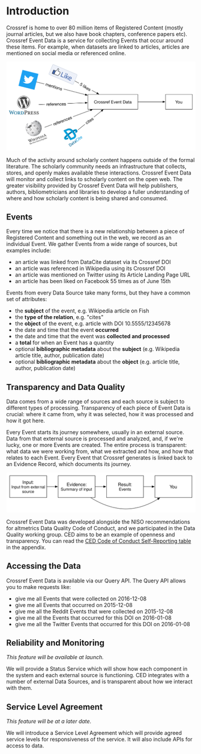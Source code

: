 
# Introduction

Crossref is home to over 80 million items of Registered Content (mostly journal articles, but we also have book chapters, conference papers etc). Crossref Event Data is a service for collecting Events that occur around these items. For example, when datasets are linked to articles, articles are mentioned on social media or referenced online.

<img src='/images/overview.png' alt='Event Data Overview' class='img-responsive'>

Much of the activity around scholarly content happens outside of the formal literature. The scholarly community needs an infrastructure that collects, stores, and openly makes available these interactions. Crossref Event Data will monitor and collect links to scholarly content on the open web. The greater visibility provided by Crossref Event Data will help publishers, authors, bibliometricians and libraries to develop a fuller understanding of where and how scholarly content is being shared and consumed.


## Events

Every time we notice that there is a new relationship between a piece of Registered Content and something out in the web, we record as an individual Event. We gather Events from a wide range of sources, but examples include:

 - an article was linked from DataCite dataset via its Crossref DOI
 - an article was referenced in Wikipedia using its Crossref DOI
 - an article was mentioned on Twitter using its Article Landing Page URL
 - an article has been liked on Facebook 55 times as of June 15th

Events from every Data Source take many forms, but they have a common set of attributes:

 - the **subject** of the event, e.g. Wikipedia article on Fish
 - the **type of the relation**, e.g. "cites"
 - the **object** of the event, e.g. article with DOI 10.5555/12345678
 - the date and time that the event **occurred**
 - the date and time that the event was **collected and processed**
 - a **total** for when an Event has a quantity
 - optional **bibliographic metadata** about the **subject** (e.g. Wikipedia article title, author, publication date)
 - optional **bibliographic metadata** about the **object** (e.g. article title, author, publication date)

## Transparency and Data Quality

Data comes from a wide range of sources and each source is subject to different types of processing. Transparency of each piece of Event Data is crucial: where it came from, why it was selected, how it was processed and how it got here. 

Every Event starts its journey somewhere, usually in an external source. Data from that external source is processed and analyzed, and, if we're lucky, one or more Events are created. The entire process is transparent: what data we were working from, what we extracted and how, and how that relates to each Event. Every Event that Crossref generates is linked back to an Evidence Record, which documents its journey.

<img src='/images/introduction-evidence-flow.svg' alt='Event Data Evidence Flow' class='img-responsive'>

Crossref Event Data was developed alongside the NISO recommendations for altmetrics Data Quality Code of Conduct, and we participated in the Data Quality working group. CED aims to be an example of openness and transparency. You can read the [CED Code of Conduct Self-Reporting table](app-niso.md) in the appendix.

## Accessing the Data 

Crossref Event Data is available via our Query API. The Query API allows you to make requests like:

 - give me all Events that were collected on 2016-12-08
 - give me all Events that occurred on 2015-12-08
 - give me all the Reddit Events that were collected on 2015-12-08
 - give me all the Events that occurred for this DOI on 2016-01-08
 - give me all the Twitter Events that occurred for this DOI on 2016-01-08

## Reliability and Monitoring

*This feature will be available at launch.*

We will provide a Status Service which will show how each component in the system and each external source is functioning. CED integrates with a number of external Data Sources, and is transparent about how we interact with them.

## Service Level Agreement

*This feature will be at a later date.*

We will introduce a Service Level Agreement which will provide agreed service levels for responsiveness of the service. It will also include APIs for access to data.
